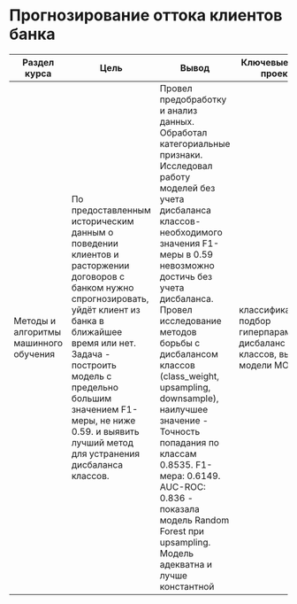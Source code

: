 # Прогнозирование оттока клиентов банка

Раздел курса | Цель  | Вывод | Ключевые слова проекта | Используемые библиотеки | Ключевые слова
------------- |----------------  | ---------------- | ---------------- | ----------------------- | -----------------------
Методы и алгоритмы машинного обучения | По предоставленным историческим данным о поведении клиентов и расторжении договоров с банком нужно спрогнозировать, уйдёт клиент из банка в ближайшее время или нет. Задача - построить модель с предельно большим значением F1-меры, не ниже 0.59. и выявить лучший метод для устранения дисбаланса классов. | Провел предобработку и анализ данных. Обработал категориальные признаки. Исследовал работу моделей без учета дисбаланса классов- необходимого значения F1-меры в 0.59 невозможно достичь без учета дисбаланса. Провел исследование методов борьбы с дисбалансом классов (class_weight, upsampling, downsample), наилучшее значение -  Точность попадания по классам 0.8535. F1-мера: 0.6149. AUC-ROC: 0.836 - показала модель Random Forest при upsampling. Модель адекватна и лучше константной | классификация, подбор гиперпараметров, дисбаланс классов, выбор модели МО  | `Python`, `Pandas`, `Numpy`, `Seaborn`, `Matplotlib`, `Scikit-learn` | -----------------------


